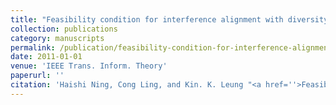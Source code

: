 ```yaml
---
title: "Feasibility condition for interference alignment with diversity"
collection: publications
category: manuscripts
permalink: /publication/feasibility-condition-for-interference-alignment-with-diversity
date: 2011-01-01
venue: 'IEEE Trans. Inform. Theory'
paperurl: ''
citation: 'Haishi Ning, Cong Ling, and Kin. K. Leung "<a href=''>Feasibility condition for interference alignment with diversity</a>", IEEE Trans. Inform. Theory, vol. 57, pp. 2902-2912, May 2011.'
---
```

